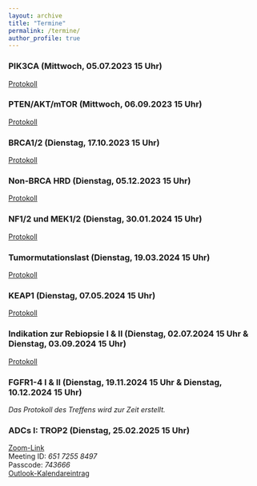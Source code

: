 ```yaml
---
layout: archive
title: "Termine"
permalink: /termine/
author_profile: true
---
```


### PIK3CA (Mittwoch, 05.07.2023 15 Uhr)
[Protokoll](https://team-deutschland.org/files/1-Protokoll-PIK3CA.pdf)

### PTEN/AKT/mTOR (Mittwoch, 06.09.2023 15 Uhr)
[Protokoll](https://team-deutschland.org/files/2-Protokoll-PTEN-AKT-mTOR.pdf)

### BRCA1/2 (Dienstag, 17.10.2023 15 Uhr)
[Protokoll](https://team-deutschland.org/files/3-Protokoll-BRCA1-2.pdf)

### Non-BRCA HRD (Dienstag, 05.12.2023 15 Uhr)
[Protokoll](https://team-deutschland.org/files/4-Protokoll-Non-BRCA-HRD.pdf)

### NF1/2 und MEK1/2 (Dienstag, 30.01.2024 15 Uhr)
[Protokoll](https://team-deutschland.org/files/5-Protokoll-NF-MEK.pdf)

### Tumormutationslast (Dienstag, 19.03.2024 15 Uhr)
[Protokoll](https://team-deutschland.org/files/6-Protokoll-Tumormutationslast.pdf)

### KEAP1 (Dienstag, 07.05.2024 15 Uhr)
[Protokoll](https://team-deutschland.org/files/7-Protokoll-KEAP1.pdf)

### Indikation zur Rebiopsie I & II (Dienstag, 02.07.2024 15 Uhr & Dienstag, 03.09.2024 15 Uhr)  
[Protokoll](https://team-deutschland.org/files/8-9-Protokoll-Rebiopsie.pdf)

### FGFR1-4 I & II (Dienstag, 19.11.2024 15 Uhr & Dienstag, 10.12.2024 15 Uhr)  
*Das Protokoll des Treffens wird zur Zeit erstellt.*

### ADCs I: TROP2 (Dienstag, 25.02.2025 15 Uhr)  
[Zoom-Link](https://tum-conf.zoom-x.de/j/65172558497?pwd=fhbniNgl8o7HRaeqKcdWjwI8ihSAL1.1)  
Meeting ID: *651 7255 8497*  
Passcode: *743666*  
[Outlook-Kalendareintrag](https://team-deutschland.org/files/12.ics)  
